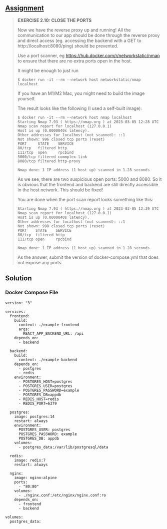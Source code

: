 ## [Assignment](https://courses.mooc.fi/org/uh-cs/courses/devops-with-docker/chapter-3/volumes-in-action#0117ad93-2b94-48c6-a399-120188ef9019)

> **EXERCISE 2.10: CLOSE THE PORTS**
> 
> Now we have the reverse proxy up and running! All the communication to our app should be done through the reverse proxy and direct access (eg. accessing the backend with a GET to http://localhost:8080/ping) should be prevented.
> 
> Use a port scanner, eg https://hub.docker.com/r/networkstatic/nmap to ensure that there are no extra ports open in the host.
> 
> It might be enough to just run
> 
>     $ docker run -it --rm --network host networkstatic/nmap localhost
> 
> If you have an M1/M2 Mac, you might need to build the image yourself.
> 
> The result looks like the following (I used a self-built image):
> 
>     $ docker run -it --rm --network host nmap localhost
>     Starting Nmap 7.93 ( https://nmap.org ) at 2023-03-05 12:28 UTC
>     Nmap scan report for localhost (127.0.0.1)
>     Host is up (0.0000040s latency).
>     Other addresses for localhost (not scanned): ::1
>     Not shown: 996 closed tcp ports (reset)
>     PORT     STATE    SERVICE
>     80/tcp   filtered http
>     111/tcp  open     rpcbind
>     5000/tcp filtered commplex-link
>     8080/tcp filtered http-proxy
> 
>     Nmap done: 1 IP address (1 host up) scanned in 1.28 seconds
> 
> As we see, there are two suspicious open ports: 5000 and 8080. So it is obvious that the frontend and backend are still directly accessible in the host network. This should be fixed!
> 
> You are done when the port scan report looks something like this:
> 
>     Starting Nmap 7.93 ( https://nmap.org ) at 2023-03-05 12:39 UTC
>     Nmap scan report for localhost (127.0.0.1)
>     Host is up (0.0000040s latency).
>     Other addresses for localhost (not scanned): ::1
>     Not shown: 998 closed tcp ports (reset)
>     PORT    STATE    SERVICE
>     80/tcp  filtered http
>     111/tcp open     rpcbind
> 
>     Nmap done: 1 IP address (1 host up) scanned in 1.28 seconds
>
> As the answer, submit the version of docker-compose.yml that does not expose any ports.

## Solution

### Docker Compose File

    version: "3"

    services:
      frontend:
        build:
          context: ./example-frontend
          args:
            REACT_APP_BACKEND_URL: /api
        depends_on:
          - backend
    
      backend:
        build:
          context: ./example-backend
        depends_on:
          - postgres
          - redis
        environment:
          - POSTGRES_HOST=postgres
          - POSTGRES_USER=postgres
          - POSTGRES_PASSWORD=example
          - POSTGRES_DB=appdb
          - REDIS_HOST=redis
          - REDIS_PORT=6379
    
      postgres:
        image: postgres:14
        restart: always
        environment:
          POSTGRES_USER: postgres
          POSTGRES_PASSWORD: example
          POSTGRES_DB: appdb
        volumes:
          - postgres_data:/var/lib/postgresql/data
    
      redis:
        image: redis:7
        restart: always
    
      nginx:
        image: nginx:alpine
        ports:
          - "80:80" 
        volumes:
          - ./nginx.conf:/etc/nginx/nginx.conf:ro
        depends_on:
          - frontend
          - backend
    
    volumes:
      postgres_data:
